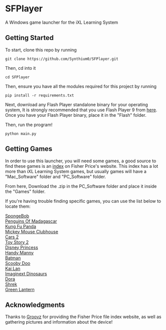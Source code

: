 
  
# SFPlayer
A Windows game launcher for the iXL Learning System
## Getting Started
To start, clone this repo by running
```
git clone https://github.com/Synthium0/SFPlayer.git
```
Then, cd into it
```
cd SFPlayer
```
Then, ensure you have all the modules required for this project by running
```
pip install -r requirements.txt
```
Next, download any Flash Player standalone binary for your operating system, It is strongly recommended that you use Flash Player 9 from [here](https://ia801806.us.archive.org/13/items/standaloneflashplayers/fp/fp_9/9.0.47.0/flashplayer9r47_win_standalone_debug.exe). Once you have your Flash Player binary, place it in the "Flash" folder.

Then, run the program!
```
python main.py
```
## Getting Games
In order to use this launcher, you will need some games, a good source to find these games is an [index](https://fpconnect.fisher-price.com/dssupdate/) on Fisher Price's website. This index has a lot more than iXL Learning System games, but usually games will have a "Mac_Software" folder and "PC_Software" folder.

From here, Download the .zip in the PC_Software folder and place it inside the "Games" folder.

If you're having trouble finding specific games, you can use the list below to locate them:

[SpongeBob](https://fpconnect.fisher-price.com/dssupdate/Project206980/PC_Software/SpongeBob_2.0.0.5.zip)  
[Penguins Of Madagascar](https://fpconnect.fisher-price.com/dssupdate/Project208872/PC_Software/Penguins_2.0.0.8.zip)  
[Kung Fu Panda](https://fpconnect.fisher-price.com/dssupdate/Project208873/PC_Software/KungFuPanda_2.0.0.5.zip)  
[Mickey Mouse Clubhouse](https://fpconnect.fisher-price.com/dssupdate/Project210362/PC_Software/MickeysClubhouse_2.0.0.10.zip)  
[Cars 2](https://fpconnect.fisher-price.com/dssupdate/Project211379/PC_Software/Cars2_2.0.0.9.zip)  
[Toy Story 2](https://fpconnect.fisher-price.com/dssupdate/Project201745/PC_Software/ToyStory_2.0.0.18.zip)  
[Disney Princess](https://fpconnect.fisher-price.com/dssupdate/Project201753/PC_Software/DisneyPrincess_2.0.0.13.zip)  
[Handy Manny](https://fpconnect.fisher-price.com/dssupdate/Project201761/PC_Software/HandyManny_2.0.0.14.zip)  
[Batman](https://fpconnect.fisher-price.com/dssupdate/Project201769/PC_Software/Batman_2.0.0.6.zip)  
[Scooby Doo](https://fpconnect.fisher-price.com/dssupdate/Project201777/PC_Software/Scooby-Doo_2.0.0.9.zip)  
[Kai Lan](https://fpconnect.fisher-price.com/dssupdate/Project201785/PC_Software/Kai-lan_2.0.0.19.zip)  
[Imaginext Dinosaurs](https://fpconnect.fisher-price.com/dssupdate/Project208871/PC_Software/Dinosaurs_2.0.0.7.zip)  
[Dora](https://fpconnect.fisher-price.com/dssupdate/Project208874/PC_Software/Dora_2.0.0.5.zip)  
[Shrek](https://fpconnect.fisher-price.com/dssupdate/Project206981/PC_Software/Shrek_2.0.0.4.zip)  
[Green Lantern](https://fpconnect.fisher-price.com/dssupdate/Project206983/PC_Software/GreenLantern_2.0.0.5.zip)

## Acknowledgments
Thanks to [Groovz](https://www.youtube.com/channel/UCqcXpzBPk5JbYmW92IHBg3A) for providing the Fisher Price file index website, as well as gathering pictures and information about the device!
